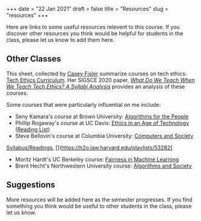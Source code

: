 +++
date = "22 Jan 2021"
draft = false
title = "Resources"
slug = "resources"
+++

Here are links to some useful resources relevent to this course. If
you discover other resources you think would be helpful for students
in the class, please let us know to add them here.


## Other Classes

This sheet, collected by [Casey
Fisler](https://cfiesler.medium.com/tech-ethics-curricula-a-collection-of-syllabi-3eedfb76be18)
summarize courses on tech ethics: [Tech Ethics
Curriculum](https://docs.google.com/spreadsheets/d/1jWIrA8jHz5fYAW4h9CkUD8gKS5V98PDJDymRf8d9vKI/edit#gid=0). Her
SIGSCE 2020 paper, [_What Do We Teach When We Teach Tech Ethics? A
Syllabi
Analysis_](https://cmci.colorado.edu/~cafi5706/SIGCSE2020_EthicsSyllabi.pdf)
provides an analysis of these courses.

Some courses that were particularly influential on me include:

- Seny Kamara's course at Brown University: [Algorithms for the People](http://cs.brown.edu/~seny/2952v/) 
- Phillip Rogaway's course at UC Davis: [Ethics in an Age of Technology](https://www.cs.ucdavis.edu/~rogaway/classes/188/fall19/) ([Reading List](https://www.cs.ucdavis.edu/~rogaway/classes/188/materials/reader.html))
- Steve Bellovin's course at Columbia University: [Computers and Society](https://www.cs.columbia.edu/~smb/classes/s18/lectures.html)

[Syllabus/Readings](https://dam-prod.media.mit.edu/x/2018/07/30/Syllabus%20Ethics%20and%20Governance%20of%20AI%20.pdf), [](https://h2o.law.harvard.edu/playlists/53282(

- Moritz Hardt's UC Berkeley course: [Fairness in Machine Learning](https://fairmlclass.github.io/)
- Brent Hecht's Northwestern University course: [Algorithms and Society](https://www.psacomputing.org/algsoc/schedule/)


## Suggestions

More resources will be added here as the semester progresses. If you
find something you think would be useful to other students in the
class, please let us know.


